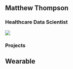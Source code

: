 ## Matthew Thompson
### Healthcare Data Scientist

<img src="images/mst3d.png?raw=true"/>

### Projects

## Wearable
